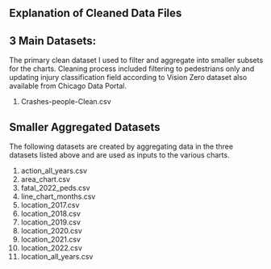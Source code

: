 ## Explanation of Cleaned Data Files

## 3 Main Datasets:
The primary clean dataset I used to filter and aggregate into smaller subsets for the charts. Cleaning process included filtering to pedestrians only and updating injury classification field according to Vision Zero dataset also available from Chicago Data Portal. 

1. Crashes-people-Clean.csv

## Smaller Aggregated Datasets
The following datasets are created by aggregating data in the three datasets listed above and are used as inputs to the various charts.

1. action_all_years.csv
2. area_chart.csv
3. fatal_2022_peds.csv
4. line_chart_months.csv
5. location_2017.csv
6. location_2018.csv
7. location_2019.csv
8. location_2020.csv
9. location_2021.csv
10. location_2022.csv
11. location_all_years.csv
